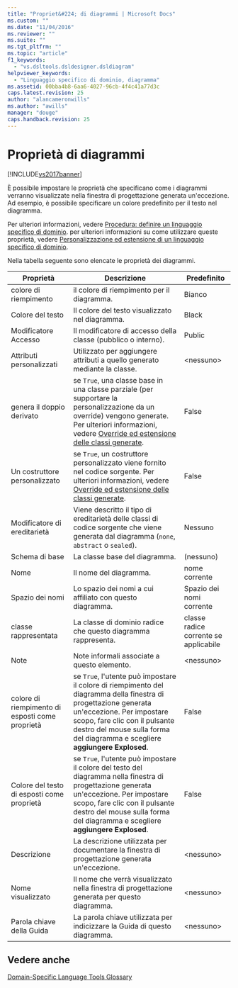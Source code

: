 ```yaml
---
title: "Propriet&#224; di diagrammi | Microsoft Docs"
ms.custom: ""
ms.date: "11/04/2016"
ms.reviewer: ""
ms.suite: ""
ms.tgt_pltfrm: ""
ms.topic: "article"
f1_keywords: 
  - "vs.dsltools.dsldesigner.dsldiagram"
helpviewer_keywords: 
  - "Linguaggio specifico di dominio, diagramma"
ms.assetid: 00bba4b8-6aa6-4027-96cb-4f4c41a77d3c
caps.latest.revision: 25
author: "alancameronwills"
ms.author: "awills"
manager: "douge"
caps.handback.revision: 25
---
```

# Propriet&#224; di diagrammi
[!INCLUDE[vs2017banner](../code-quality/includes/vs2017banner.md)]

È possibile impostare le proprietà che specificano come i diagrammi verranno visualizzate nella finestra di progettazione generata un'eccezione.  Ad esempio, è possibile specificare un colore predefinito per il testo nel diagramma.  
  
 Per ulteriori informazioni, vedere [Procedura: definire un linguaggio specifico di dominio](../modeling/how-to-define-a-domain-specific-language.md).  per ulteriori informazioni su come utilizzare queste proprietà, vedere [Personalizzazione ed estensione di un linguaggio specifico di dominio](../modeling/customizing-and-extending-a-domain-specific-language.md).  
  
 Nella tabella seguente sono elencate le proprietà dei diagrammi.  
  
|Proprietà|Descrizione|Predefinito|  
|---------------|-----------------|-----------------|  
|colore di riempimento|il colore di riempimento per il diagramma.|Bianco|  
|Colore del testo|Il colore del testo visualizzato nel diagramma.|Black|  
|Modificatore Accesso|Il modificatore di accesso della classe \(pubblico o interno\).|Public|  
|Attributi personalizzati|Utilizzato per aggiungere attributi a quello generato mediante la classe.|\<nessuno\>|  
|genera il doppio derivato|se `True`, una classe base in una classe parziale \(per supportare la personalizzazione da un override\) vengono generate.  Per ulteriori informazioni, vedere [Override ed estensione delle classi generate](../modeling/overriding-and-extending-the-generated-classes.md).|False|  
|Un costruttore personalizzato|se `True`, un costruttore personalizzato viene fornito nel codice sorgente.  Per ulteriori informazioni, vedere [Override ed estensione delle classi generate](../modeling/overriding-and-extending-the-generated-classes.md).|False|  
|Modificatore di ereditarietà|Viene descritto il tipo di ereditarietà delle classi di codice sorgente che viene generata dal diagramma \(`none`,  `abstract` o  `sealed`\).|Nessuno|  
|Schema di base|La classe base del diagramma.|\(nessuno\)|  
|Nome|Il nome del diagramma.|nome corrente|  
|Spazio dei nomi|Lo spazio dei nomi a cui affiliato con questo diagramma.|Spazio dei nomi corrente|  
|classe rappresentata|La classe di dominio radice che questo diagramma rappresenta.|classe radice corrente se applicabile|  
|Note|Note informali associate a questo elemento.|\<nessuno\>|  
|colore di riempimento di esposti come proprietà|se `True`, l'utente può impostare il colore di riempimento del diagramma della finestra di progettazione generata un'eccezione.  Per impostare scopo, fare clic con il pulsante destro del mouse sulla forma del diagramma e scegliere **aggiungere Explosed**.|False|  
|Colore del testo di esposti come proprietà|se `True`, l'utente può impostare il colore del testo del diagramma nella finestra di progettazione generata un'eccezione.  Per impostare scopo, fare clic con il pulsante destro del mouse sulla forma del diagramma e scegliere **aggiungere Explosed**.|False|  
|Descrizione|La descrizione utilizzata per documentare la finestra di progettazione generata un'eccezione.|\<nessuno\>|  
|Nome visualizzato|Il nome che verrà visualizzato nella finestra di progettazione generata per questo diagramma.|\<nessuno\>|  
|Parola chiave della Guida|La parola chiave utilizzata per indicizzare la Guida di questo diagramma.|\<nessuno\>|  
  
## Vedere anche  
 [Domain\-Specific Language Tools Glossary](http://msdn.microsoft.com/it-it/ca5e84cb-a315-465c-be24-76aa3df276aa)